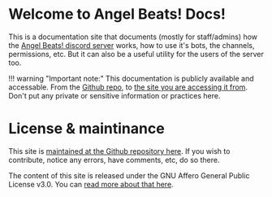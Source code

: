 # Welcome to Angel Beats! Docs!

This is a documentation site that documents (mostly for staff/admins) how the [Angel Beats! discord server](https://discord.gg/9cNAWKBaAe) works, how to use it's bots, the channels, permissions, etc. But it can also be a useful utility for the users of the server too.

!!! warning "Important note:"
    This documentation is publicly available and accessable. From the [Github repo](https://github.com/KanChiMoe/AngelDocs), to [the site you are accessing it from](https://angeldocs.readthedocs.io). Don't put any private or sensitive information or practices here.
	
# License & maintinance

This site is [maintained at the Github repository here](https://github.com/KanChiMoe/AngelDocs). If you wish to contribute, notice any errors, have comments, etc, do so there.

The content of this site is released under the GNU Affero General Public License v3.0. You can [read more about that here](https://github.com/KanChiMoe/AngelDocs/blob/master/LICENSE).